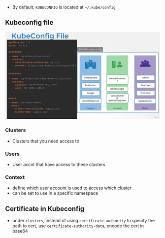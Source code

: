 - By default, `KUBECONFIG` is located at `~/.kube/config`
## Kubeconfig file
![](../../../img/Pasted%20image%2020250608145702.png)
### Clusters
- Clusters that you need access to 

### Users 
- User accnt that have access to these clusters 

### Context 
- define which user account is used to access which cluster
- can be set to use in a specific namespace 



## Certificate in Kubeconfig 
- under `clusters`, instead of using `certificate-authority` to specify the path to cert, use `certificate-authority-data`, encode the cert in base64